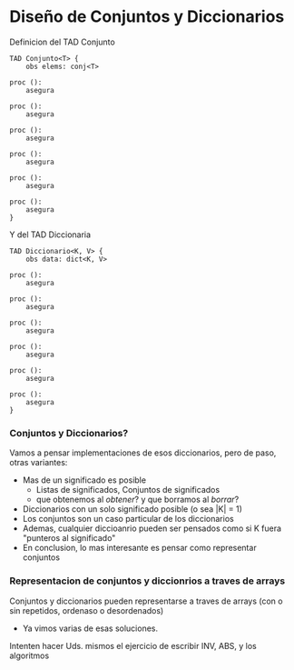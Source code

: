 # Diseño de Conjuntos y Diccionarios

Definicion del TAD Conjunto

```
TAD Conjunto<T> {
    obs elems: conj<T>

proc ():
    asegura

proc ():
    asegura

proc ():
    asegura

proc ():
    asegura

proc ():
    asegura

proc ():
    asegura
}

```

Y del TAD Diccionaria

```
TAD Diccionario<K, V> {
    obs data: dict<K, V>

proc ():
    asegura

proc ():
    asegura

proc ():
    asegura

proc ():
    asegura

proc ():
    asegura

proc ():
    asegura
}

```

### Conjuntos y Diccionarios?

Vamos a pensar implementaciones de esos diccionarios, pero de paso, otras variantes:

- Mas de un significado es posible
  - Listas de significados, Conjuntos de significados
  - que obtenemos al _obtener_? y que borramos al _borrar_?
- Diccionarios con un solo significado posible (o sea |K| = 1)
- Los conjuntos son un caso particular de los diccionarios
- Ademas, cualquier diccioanrio pueden ser pensados como si K fuera "punteros al significado"
- En conclusion, lo mas interesante es pensar como representar conjuntos

### Representacion de conjuntos y diccionrios a traves de arrays

Conjuntos y diccionarios pueden representarse a traves de arrays (con o sin repetidos, ordenaso o desordenados)

- Ya vimos varias de esas soluciones.

Intenten hacer Uds. mismos el ejercicio de escribir INV, ABS, y los algoritmos
